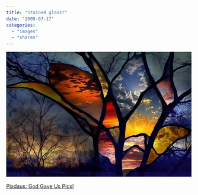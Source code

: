 ```yaml
---
title: "Stained glass?"
date: "2008-07-17"
categories: 
  - "images"
  - "shares"
---
```


![](images/4wnP83SaFbjga39t6Envy7k8_1280.jpg)

[Pixdaus: God Gave Us Pics!](http://pixdaus.com/single.php?id=62370)
